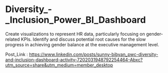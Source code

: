 # Diversity_-_Inclusion_Power_BI_Dashboard
Create visualizations to represent HR data, particularly focusing on gender-related KPIs. Identify and discuss potential root causes for the slow progress in achieving gender balance at the executive management level.

Post_Link : https://www.linkedin.com/posts/sunny-bibyan_pwc-diversity-and-inclusion-dashboard-activity-7202031948792254464-Abxc?utm_source=share&utm_medium=member_desktop
